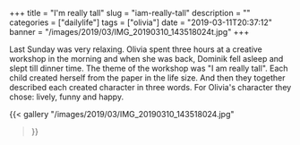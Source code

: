 +++
title = "I'm really tall"
slug = "iam-really-tall"
description = ""
categories = ["dailylife"]
tags = ["olivia"]
date = "2019-03-11T20:37:12"
banner = "/images/2019/03/IMG_20190310_143518024t.jpg"
+++

Last Sunday was very relaxing. Olivia spent three hours at a creative workshop in the morning and when she was back, Dominik fell asleep and slept till dinner time. The theme of the workshop was "I am really tall". Each child created herself from the paper in the life size. And then they together described each created character in three words. For Olivia's character they chose: lively, funny and happy.



{{< gallery
  "/images/2019/03/IMG_20190310_143518024.jpg"
  
>}}
